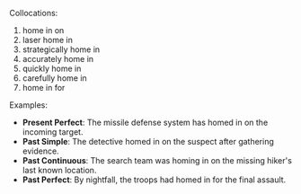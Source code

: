 Collocations:
1. home in on
2. laser home in
3. strategically home in
4. accurately home in
5. quickly home in
6. carefully home in
7. home in for

Examples:
- **Present Perfect**: The missile defense system has homed in on the incoming target.
- **Past Simple**: The detective homed in on the suspect after gathering evidence.
- **Past Continuous**: The search team was homing in on the missing hiker's last known location.
- **Past Perfect**: By nightfall, the troops had homed in for the final assault.